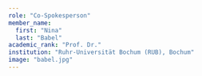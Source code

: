 ```yaml
---
role: "Co-Spokesperson"
member_name: 
  first: "Nina"
  last: "Babel"
academic_rank: "Prof. Dr."
institution: "Ruhr-Universität Bochum (RUB), Bochum"
image: "babel.jpg"
---
```

